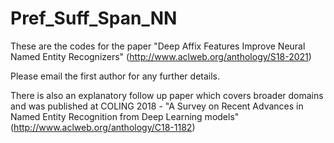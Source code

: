 # Pref_Suff_Span_NN

These are the codes for the paper "Deep Affix Features Improve Neural Named Entity Recognizers" (http://www.aclweb.org/anthology/S18-2021)

Please email the first author for any further details.

There is also an explanatory follow up paper which covers broader domains and was published at COLING 2018 - "A Survey on Recent Advances in Named Entity Recognition from Deep Learning models" (http://www.aclweb.org/anthology/C18-1182) 
